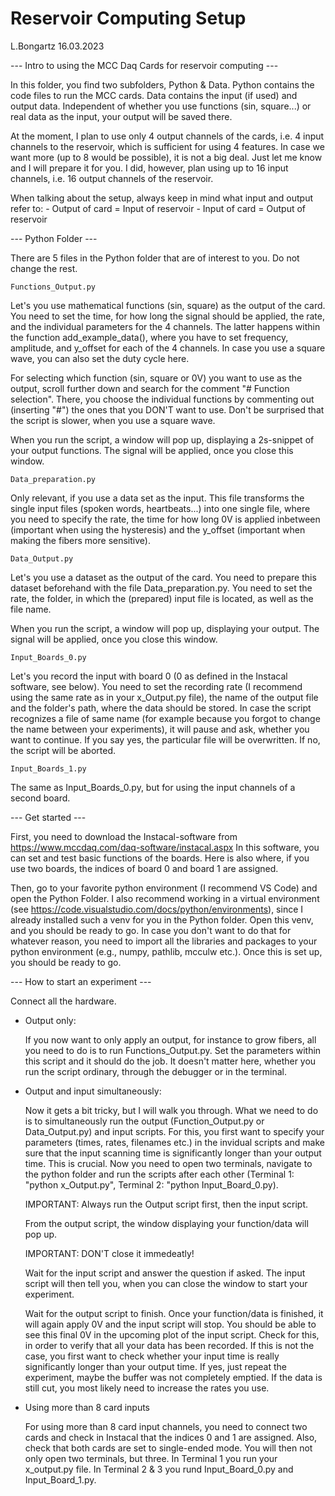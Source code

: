 # Reservoir Computing Setup

L.Bongartz 16.03.2023

--- Intro to using the MCC Daq Cards for reservoir computing ---

In this folder, you find two subfolders, Python & Data. Python contains the code files to run the MCC
cards. Data contains the input (if used) and output data. Independent of whether you use functions
(sin, square...) or real data as the input, your output will be saved there.

At the moment, I plan to use only 4 output channels of the cards, i.e. 4 input channels to the reservoir, which is sufficient
for using 4 features. In case we want more (up to 8 would be possible), it is not a big deal. Just let me know and 
I will prepare it for you. I did, however, plan using up to 16 input channels, i.e. 16 output channels of the reservoir.

When talking about the setup, always keep in mind what input and output refer to:
	- Output of card = Input of reservoir
	- Input of card = Output of reservoir

--- Python Folder ---

There are 5 files in the Python folder that are of interest to you. Do not change the rest.

	Functions_Output.py
		
Let's you use mathematical functions (sin, square) as the output of the card. You need to set the time,
for how long the signal should be applied, the rate, and the individual parameters for the 4 channels. 
The latter happens within the function add_example_data(), where you have to set frequency, amplitude, and y_offset
for each of the 4 channels. In case you use a square wave, you can also set the duty cycle here.
		
For selecting which function (sin, square or 0V) you want to use as the output, scroll further down
and search for the comment "# Function selection". There, you choose the individual functions by
commenting out (inserting "#") the ones that you DON'T want to use. Don't be surprised that the
script is slower, when you use a square wave.

When you run the script, a window will pop up, displaying a 2s-snippet of your output functions. The signal
will be applied, once you close this window.

	Data_preparation.py
		
Only relevant, if you use a data set as the input. This file transforms the single input files
(spoken words, heartbeats...) into one single file, where you need to specify the rate, 
the time for how long 0V is applied inbetween (important when using the hysteresis) and
the y_offset (important when making the fibers more sensitive).

	Data_Output.py
		
Let's you use a dataset as the output of the card. You need to prepare this dataset beforehand with
the file Data_preparation.py. You need to set the rate, the folder, in which the (prepared) input file
is located, as well as the file name. 		

When you run the script, a window will pop up, displaying your output. The signal will be applied, 
once you close this window.

	Input_Boards_0.py
	
Let's you record the input with board 0 (0 as defined in the Instacal software, see below).
You need to set the recording rate (I recommend using the same rate as in your x_Output.py file), the
name of the output file and the folder's path, where the data should be stored. In case the script recognizes
a file of same name (for example because you forgot to change the name between your experiments), 
it will pause and ask, whether you want to continue. If you say yes, the particular file will be overwritten. 
If no, the script will be aborted.

	Input_Boards_1.py
	
The same as Input_Boards_0.py, but for using the input channels of a second board.


--- Get started ---

First, you need to download the Instacal-software from https://www.mccdaq.com/daq-software/instacal.aspx
In this software, you can set and test basic functions of the boards. Here is also where, if you use two boards, the indices
of board 0 and board 1 are assigned.

Then, go to your favorite python environment (I recommend VS Code) and open the Python Folder. I also recommend working
in a virtual environment (see https://code.visualstudio.com/docs/python/environments), since I already installed such a venv
for you in the Python folder. Open this venv, and you should be ready to go. In case you don't want to do that for
whatever reason, you need to import all the libraries and packages to your python environment (e.g., numpy, 
pathlib, mcculw etc.). Once this is set up, you should be ready to go.


--- How to start an experiment ---

Connect all the hardware.

- Output only:

	If you now want to only apply an output, for instance to grow fibers, all you need to do
	is to run Functions_Output.py. Set the parameters within this script and it should do the job. It doesn't matter 
	here, whether you run the script ordinary, through the debugger or in the terminal.

- Output and input simultaneously:

	Now it gets a bit tricky, but I will walk you through. What we need to do is to simultaneously run the output 
	(Function_Output.py or Data_Output.py) and input scripts. For this, you first want to specify your parameters (times, rates,
	filenames etc.) in the invidual scripts and make sure that the input scanning time is significantly longer than your output time. 
	This is crucial. Now you need to open two terminals, navigate to the python folder and run the scripts after each other (Terminal 1: 
	"python x_Output.py", Terminal 2: "python Input_Board_0.py). 
	
	IMPORTANT: Always run the Output script first, then the input script.

	From the output script, the window displaying your function/data will pop up. 

	IMPORTANT: DON'T close it immedeatly!

	Wait for the input script and answer the question if asked. The input script will then tell you, when you can close the window to start
	your experiment. 

	Wait for the output script to finish. Once your function/data is finished, it will again apply 0V and the input script will stop.
	You should be able to see this final 0V in the upcoming plot of the input script. Check for this, in order to verify that all your
	data has been recorded. If this is not the case, you first want to check whether your input time is really significantly
	longer than your output time. If yes, just repeat the experiment, maybe the buffer was not completely emptied. If the data is still 
	cut, you most likely need to increase the rates you use.

- Using more than 8 card inputs

	For using more than 8 card input channels, you need to connect two cards and check in Instacal that the indices 0 and 1 are
	assigned. Also, check that both cards are set to single-ended mode. You will then not only open two terminals, but three. In Terminal 1 you run your x_output.py file. In Terminal 2 & 3 you rund
	Input_Board_0.py and Input_Board_1.py. 
 

	




	


		 
